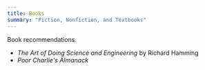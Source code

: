 ```yaml
---
title: Books
summary: "Fiction, Nonfiction, and Textbooks"
---
```


Book recommendations.

- _The Art of Doing Science and Engineering_ by Richard Hamming
- _Poor Charlie's Almanack_
